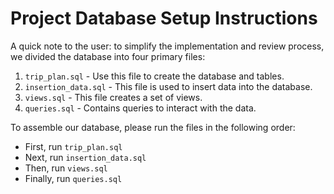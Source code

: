 # Project Database Setup Instructions

A quick note to the user: to simplify the implementation and review process, we divided the
database into four primary files:

1. `trip_plan.sql` - Use this file to create the database and tables.
2. `insertion_data.sql` - This file is used to insert data into the database.
3. `views.sql` - This file creates a set of views.
4. `queries.sql` - Contains queries to interact with the data.

To assemble our database, please run the files in the following order:
- First, run `trip_plan.sql`
- Next, run `insertion_data.sql`
- Then, run `views.sql`
- Finally, run `queries.sql`
